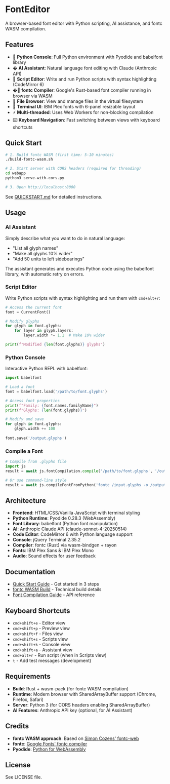 # FontEditor

A browser-based font editor with Python scripting, AI assistance, and fontc WASM compilation.

## Features

- 🐍 **Python Console**: Full Python environment with Pyodide and babelfont library
- � **AI Assistant**: Natural language font editing with Claude (Anthropic API)
- 📝 **Script Editor**: Write and run Python scripts with syntax highlighting (CodeMirror 6)
- �🦀 **fontc Compiler**: Google's Rust-based font compiler running in browser via WASM
- 📁 **File Browser**: View and manage files in the virtual filesystem
- 🎨 **Terminal UI**: IBM Plex fonts with 6-panel resizable layout
- ⚡ **Multi-threaded**: Uses Web Workers for non-blocking compilation
- ⌨️ **Keyboard Navigation**: Fast switching between views with keyboard shortcuts

## Quick Start

```bash
# 1. Build fontc WASM (first time: 5-10 minutes)
./build-fontc-wasm.sh

# 2. Start server with CORS headers (required for threading)
cd webapp
python3 serve-with-cors.py

# 3. Open http://localhost:8000
```

See [QUICKSTART.md](QUICKSTART.md) for detailed instructions.

## Usage

### AI Assistant

Simply describe what you want to do in natural language:

- "List all glyph names"
- "Make all glyphs 10% wider"
- "Add 50 units to left sidebearings"

The assistant generates and executes Python code using the babelfont library, with automatic retry on errors.

### Script Editor

Write Python scripts with syntax highlighting and run them with `cmd+alt+r`:

```python
# Access the current font
font = CurrentFont()

# Modify glyphs
for glyph in font.glyphs:
    for layer in glyph.layers:
        layer.width *= 1.1  # Make 10% wider

print(f"Modified {len(font.glyphs)} glyphs")
```

### Python Console

Interactive Python REPL with babelfont:

```python
import babelfont

# Load a font
font = babelfont.load('/path/to/font.glyphs')

# Access font properties
print(f"Family: {font.names.familyName}")
print(f"Glyphs: {len(font.glyphs)}")

# Modify and save
for glyph in font.glyphs:
    glyph.width += 100
    
font.save('/output.glyphs')
```

### Compile a Font

```python
# Compile from .glyphs file
import js
result = await js.fontCompilation.compile('/path/to/font.glyphs', '/output.ttf')

# Or use command-line style
result = await js.compileFontFromPython('fontc /input.glyphs -o /output.ttf')
```

## Architecture

- **Frontend**: HTML/CSS/Vanilla JavaScript with terminal styling
- **Python Runtime**: Pyodide 0.28.3 (WebAssembly)
- **Font Library**: babelfont (Python font manipulation)
- **AI**: Anthropic Claude API (claude-sonnet-4-20250514)
- **Code Editor**: CodeMirror 6 with Python language support
- **Console**: jQuery Terminal 2.35.2
- **Compiler**: fontc (Rust) via wasm-bindgen + rayon
- **Fonts**: IBM Plex Sans & IBM Plex Mono
- **Audio**: Sound effects for user feedback

## Documentation

- [Quick Start Guide](QUICKSTART.md) - Get started in 3 steps
- [fontc WASM Build](FONTC_WASM_BUILD.md) - Technical build details
- [Font Compilation Guide](FONT_COMPILATION_GUIDE.md) - API reference

## Keyboard Shortcuts

- `cmd+shift+e` - Editor view
- `cmd+shift+p` - Preview view  
- `cmd+shift+f` - Files view
- `cmd+shift+s` - Scripts view
- `cmd+shift+k` - Console view
- `cmd+shift+a` - Assistant view
- `cmd+alt+r` - Run script (when in Scripts view)
- `t` - Add test messages (development)

## Requirements

- **Build**: Rust + wasm-pack (for fontc WASM compilation)
- **Runtime**: Modern browser with SharedArrayBuffer support (Chrome, Firefox, Safari)
- **Server**: Python 3 (for CORS headers enabling SharedArrayBuffer)
- **AI Features**: Anthropic API key (optional, for AI Assistant)

## Credits

- **fontc WASM approach**: Based on [Simon Cozens' fontc-web](https://github.com/simoncozens/fontc-web)
- **fontc**: [Google Fonts' fontc compiler](https://github.com/googlefonts/fontc)
- **Pyodide**: [Python for WebAssembly](https://pyodide.org/)

## License

See LICENSE file.
